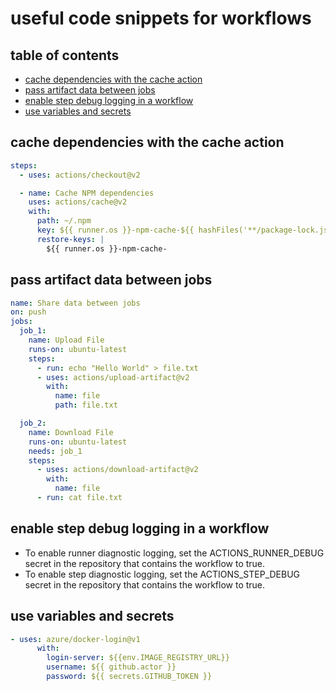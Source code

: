
# useful code snippets for workflows

## table of contents
- [cache dependencies with the cache action](#cache-dependencies-with-the-cache-action)
- [pass artifact data between jobs](#pass-artifact-data-between-jobs)
- [enable step debug logging in a workflow](#enable-step-debug-logging-in-a-workflow)
- [use variables and secrets](#use-variables-and-secrets)

## cache dependencies with the cache action

```yaml
steps:
  - uses: actions/checkout@v2

  - name: Cache NPM dependencies
    uses: actions/cache@v2
    with:
      path: ~/.npm
      key: ${{ runner.os }}-npm-cache-${{ hashFiles('**/package-lock.json') }}
      restore-keys: |
        ${{ runner.os }}-npm-cache-
```

## pass artifact data between jobs

```yaml
name: Share data between jobs
on: push
jobs:
  job_1:
    name: Upload File
    runs-on: ubuntu-latest
    steps:
      - run: echo "Hello World" > file.txt
      - uses: actions/upload-artifact@v2
        with:
          name: file
          path: file.txt

  job_2:
    name: Download File
    runs-on: ubuntu-latest
    needs: job_1
    steps:
      - uses: actions/download-artifact@v2
        with:
          name: file
      - run: cat file.txt
```

## enable step debug logging in a workflow

- To enable runner diagnostic logging, set the ACTIONS_RUNNER_DEBUG secret in the repository that contains the workflow to true.
- To enable step diagnostic logging, set the ACTIONS_STEP_DEBUG secret in the repository that contains the workflow to true.

## use variables and secrets

```yaml
- uses: azure/docker-login@v1
      with:
        login-server: ${{env.IMAGE_REGISTRY_URL}}
        username: ${{ github.actor }}
        password: ${{ secrets.GITHUB_TOKEN }}
```
